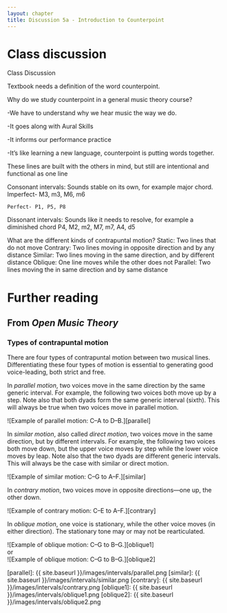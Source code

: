 ```yaml
---
layout: chapter
title: Discussion 5a - Introduction to Counterpoint
---
```


# Class discussion

Class Discussion

Textbook needs a definition of the word counterpoint.

Why do we study counterpoint in a general music theory course?

-We have to understand why we hear music the way we do.

-It goes along with Aural Skills

-It informs our performance practice

-It’s like learning a new language, counterpoint is putting words together.

These lines are built with the others in mind, but still are intentional and functional as one line

Consonant intervals: Sounds stable on its own, for example major chord.
	Imperfect- M3, m3, M6, m6

	Perfect- P1, P5, P8

Dissonant intervals: Sounds like it needs to resolve, for example a diminished chord
	P4, M2, m2, M7, m7, A4, d5

What are the different kinds of contrapuntal motion?
	Static: Two lines that do not move
	Contrary: Two lines moving in opposite direction and by any distance
	Similar: Two lines moving in the same direction, and by different distance
	Oblique: One line moves while the other does not
	Parallel: Two lines moving the in same direction and by same distance


# Further reading

## From *Open Music Theory*

### Types of contrapuntal motion

There are four types of contrapuntal motion between two musical lines. Differentiating these four types of motion is essential to generating good voice-leading, both strict and free.

In *parallel motion*, two voices move in the same direction by the same generic interval. For example, the following two voices both move up by a step. Note also that both dyads form the same generic interval (sixth). This will always be true when two voices move in parallel motion.

![Example of parallel motion: C–A to D–B.][parallel]

In *similar motion*, also called *direct motion*, two voices move in the same direction, but by different intervals. For example, the following two voices both move down, but the upper voice moves by step while the lower voice moves by leap. Note also that the two dyads are different generic intervals. This will always be the case with similar or direct motion.

![Example of similar motion: C–G to A–F.][similar]

In *contrary motion*, two voices move in opposite directions—one up, the other down.

![Example of contrary motion: C–E to A–F.][contrary]

In *oblique motion*, one voice is stationary, while the other voice moves (in either direction). The stationary tone may or may not be rearticulated.

![Example of oblique motion: C–G to B–G.][oblique1]  
or  
![Example of oblique motion: C–G to B–G.][oblique2]



[parallel]: {{ site.baseurl }}/images/intervals/parallel.png
[similar]: {{ site.baseurl }}/images/intervals/similar.png
[contrary]: {{ site.baseurl }}/images/intervals/contrary.png
[oblique1]: {{ site.baseurl }}/images/intervals/oblique1.png
[oblique2]: {{ site.baseurl }}/images/intervals/oblique2.png
